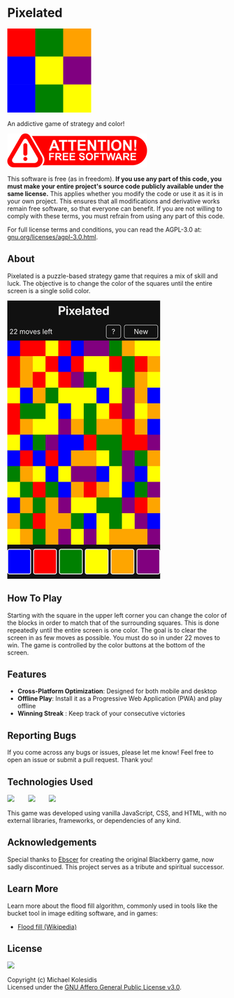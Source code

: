 # Pixelated

![Pixelated Logo](./assets/android-chrome-192x192.png)

An addictive game of strategy and color!

![Attention! Free Software](./assets/attention-free-software.png)

This software is free (as in freedom). **If you use any part of this code, you must make your entire project's source code publicly available under the same license.** This applies whether you modify the code or use it as it is in your own project. This ensures that all modifications and derivative works remain free software, so that everyone can benefit. If you are not willing to comply with these terms, you must refrain from using any part of this code.

For full license terms and conditions, you can read the AGPL-3.0 at: [gnu.org/licenses/agpl-3.0.html](https://www.gnu.org/licenses/agpl-3.0.html).

## About

Pixelated is a puzzle-based strategy game that requires a mix of skill and luck. The objective is to change the color of the squares until the entire screen is a single solid color.

![Screenshot](./screenshots/screenshot-small.png)

## How To Play

Starting with the square in the upper left corner you can change the color of the blocks in order to match that of the surrounding squares. This is done repeatedly until the entire screen is one color. The goal is to clear the screen in as few moves as possible. You must do so in under 22 moves to win. The game is controlled by the color buttons at the bottom of the screen.

## Features

- **Cross-Platform Optimization**: Designed for both mobile and desktop
- **Offline Play**: Install it as a Progressive Web Application (PWA) and play offline
- **Winning Streak** : Keep track of your consecutive victories

## Reporting Bugs

If you come across any bugs or issues, please let me know! Feel free to open an issue or submit a pull request. Thank you!

## Technologies Used

<a href="https://en.wikipedia.org/wiki/JavaScript"><img src="https://github.com/michaelkolesidis/tech-icons/blob/main/icons/javascript/javascript-original.svg" height="50px" /></a>
&nbsp;&nbsp;&nbsp;&nbsp;&nbsp;&nbsp;
<a href="https://en.wikipedia.org/wiki/CSS"><img src="https://github.com/michaelkolesidis/tech-icons/blob/main/icons/css3/css3-plain.svg" height="50px" /></a>
&nbsp;&nbsp;&nbsp;&nbsp;&nbsp;&nbsp;
<img src="https://github.com/michaelkolesidis/tech-icons/blob/main/icons/html5/html5-plain.svg" height="50px" />
&nbsp;&nbsp;&nbsp;&nbsp;&nbsp;&nbsp;

This game was developed using vanilla JavaScript, CSS, and HTML, with no external libraries, frameworks, or dependencies of any kind.

## Acknowledgements

Special thanks to [Ebscer](https://ebscer.com/) for creating the original Blackberry game, now sadly discontinued. This project serves as a tribute and spiritual successor.

## Learn More

Learn more about the flood fill algorithm, commonly used in tools like the bucket tool in image editing software, and in games:

- [Flood fill (Wikipedia)](https://en.wikipedia.org/wiki/Flood_fill)

## License

<a href="https://www.gnu.org/licenses/agpl-3.0.html"><img src="https://upload.wikimedia.org/wikipedia/commons/0/06/AGPLv3_Logo.svg" height="100px" /></a>

Copyright (c) Michael Kolesidis  
Licensed under the [GNU Affero General Public License v3.0](https://www.gnu.org/licenses/agpl-3.0.html).
